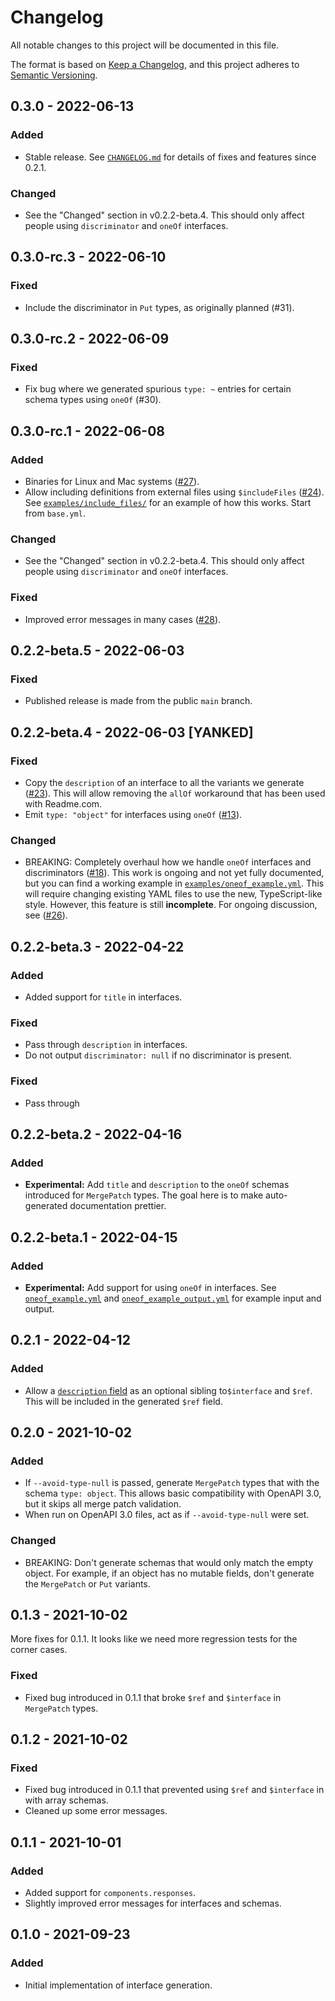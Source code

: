# Changelog

All notable changes to this project will be documented in this file.

The format is based on [Keep a Changelog](https://keepachangelog.com/en/1.0.0/), and this project adheres to [Semantic Versioning](https://semver.org/spec/v2.0.0.html).

## 0.3.0 - 2022-06-13

### Added

- Stable release. See [`CHANGELOG.md`](https://github.com/faradayio/openapi-interfaces/blob/main/CHANGELOG.md) for details of fixes and features since 0.2.1.

### Changed

- See the "Changed" section in v0.2.2-beta.4. This should only affect people using `discriminator` and `oneOf` interfaces.

## 0.3.0-rc.3 - 2022-06-10

### Fixed

- Include the discriminator in `Put` types, as originally planned (#31).

## 0.3.0-rc.2 - 2022-06-09

### Fixed

- Fix bug where we generated spurious `type: ~` entries for certain schema types using `oneOf` (#30).

## 0.3.0-rc.1 - 2022-06-08

### Added

- Binaries for Linux and Mac systems ([#27](https://github.com/faradayio/openapi-interfaces/issues/27)).
- Allow including definitions from external files using `$includeFiles` ([#24](https://github.com/faradayio/openapi-interfaces/issues/24)). See [`examples/include_files/`](https://github.com/faradayio/openapi-interfaces/tree/main/examples/include_files) for an example of how this works. Start from `base.yml`.

### Changed

- See the "Changed" section in v0.2.2-beta.4. This should only affect people using `discriminator` and `oneOf` interfaces.

### Fixed

- Improved error messages in many cases ([#28](https://github.com/faradayio/openapi-interfaces/issues/28)).

## 0.2.2-beta.5 - 2022-06-03

### Fixed

- Published release is made from the public `main` branch.

## 0.2.2-beta.4 - 2022-06-03 [YANKED]

### Fixed

- Copy the `description` of an interface to all the variants we generate ([#23](https://github.com/faradayio/openapi-interfaces/issues/23)). This will allow removing the `allOf` workaround that has been used with Readme.com.
- Emit `type: "object"` for interfaces using `oneOf` ([#13](https://github.com/faradayio/openapi-interfaces/issues/13)).

### Changed

- BREAKING: Completely overhaul how we handle `oneOf` interfaces and discriminators ([#18](https://github.com/faradayio/openapi-interfaces/issues/18)). This work is ongoing and not yet fully documented, but you can find a working example in [`examples/oneof_example.yml`](https://github.com/faradayio/openapi-interfaces/blob/main/examples/oneof_example.yml). This will require changing existing YAML files to use the new, TypeScript-like style. However, this feature is still **incomplete**. For ongoing discussion, see ([#26](https://github.com/faradayio/openapi-interfaces/issues/26)).

## 0.2.2-beta.3 - 2022-04-22

### Added

- Added support for `title` in interfaces.

### Fixed

- Pass through `description` in interfaces.
- Do not output `discriminator: null` if no discriminator is present.

### Fixed

- Pass through

## 0.2.2-beta.2 - 2022-04-16

### Added

- **Experimental:** Add `title` and `description` to the `oneOf` schemas introduced for `MergePatch` types. The goal here is to make auto-generated documentation prettier.

## 0.2.2-beta.1 - 2022-04-15

### Added

- **Experimental:** Add support for using `oneOf` in interfaces. See [`oneof_example.yml`](https://github.com/faradayio/openapi-interfaces/blob/main/examples/oneof_example.yml) and [`oneof_example_output.yml`](https://github.com/faradayio/openapi-interfaces/blob/main/examples/oneof_example_output.yml) for example input and output.

## 0.2.1 - 2022-04-12

### Added

- Allow a [`description` field](https://github.com/OAI/OpenAPI-Specification/blob/main/versions/3.1.0.md#fixed-fields-19) as an optional sibling to`$interface` and `$ref`. This will be included in the generated `$ref` field.

## 0.2.0 - 2021-10-02

### Added

- If `--avoid-type-null` is passed, generate `MergePatch` types that with the schema `type: object`. This allows basic compatibility with OpenAPI 3.0, but it skips all merge patch validation.
- When run on OpenAPI 3.0 files, act as if `--avoid-type-null` were set.

### Changed

- BREAKING: Don't generate schemas that would only match the empty object. For example, if an object has no mutable fields, don't generate the `MergePatch` or `Put` variants.

## 0.1.3 - 2021-10-02

More fixes for 0.1.1. It looks like we need more regression tests for the corner cases.

### Fixed

- Fixed bug introduced in 0.1.1 that broke `$ref` and `$interface` in `MergePatch` types.

## 0.1.2 - 2021-10-02

### Fixed

- Fixed bug introduced in 0.1.1 that prevented using `$ref` and `$interface` in with array schemas.
- Cleaned up some error messages.

## 0.1.1 - 2021-10-01

### Added

- Added support for `components.responses`.
- Slightly improved error messages for interfaces and schemas.

## 0.1.0 - 2021-09-23

### Added

- Initial implementation of interface generation.
